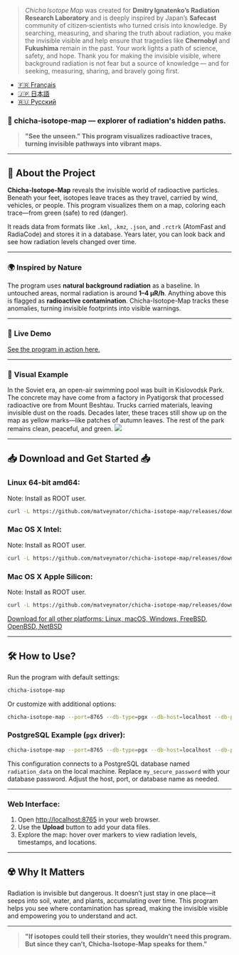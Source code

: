> *Chicha Isotope Map* was created for **Dmitry Ignatenko’s Radiation Research Laboratory** and is deeply inspired by Japan’s **Safecast** community of citizen‑scientists who turned crisis into knowledge. By searching, measuring, and sharing the truth about radiation, you make the invisible visible and help ensure that tragedies like **Chernobyl** and **Fukushima** remain in the past. Your work lights a path of science, safety, and hope.  Thank you for making the invisible visible, where background radiation is not fear but a source of knowledge — and for seeking, measuring, sharing, and bravely going first.  


- [🇫🇷 Français](/doc/README_FR.md)
- [🇯🇵 日本語](/doc/README_JP.md)
- [🇷🇺 Русский](/doc/README_RU.md)

### 🌌 **chicha-isotope-map** — explorer of radiation's hidden paths.

> **"See the unseen." This program visualizes radioactive traces, turning invisible pathways into vibrant maps.**

---

## 📖 **About the Project**

**Chicha-Isotope-Map** reveals the invisible world of radioactive particles. Beneath your feet, isotopes leave traces as they travel, carried by wind, vehicles, or people. This program visualizes them on a map, coloring each trace—from green (safe) to red (danger).

It reads data from formats like `.kml`, `.kmz`, `.json`, and `.rctrk` (AtomFast and RadiaCode) and stores it in a database. Years later, you can look back and see how radiation levels changed over time.

---

### 🌍 **Inspired by Nature**

The program uses **natural background radiation** as a baseline. In untouched areas, normal radiation is around **1–4 µR/h**. Anything above this is flagged as **radioactive contamination**. Chicha-Isotope-Map tracks these anomalies, turning invisible footprints into visible warnings.

---

### 📸 **Live Demo**

<a href="https://jutsa.ru" target="_blank">See the program in action here.</a>

---

### 📸 **Visual Example**

In the Soviet era, an open-air swimming pool was built in Kislovodsk Park. The concrete may have come from a factory in Pyatigorsk that processed radioactive ore from Mount Beshtau. Trucks carried materials, leaving invisible dust on the roads. Decades later, these traces still show up on the map as yellow marks—like patches of autumn leaves. The rest of the park remains clean, peaceful, and green.
<img src="https://repository-images.githubusercontent.com/870016860/11fd6abc-fe8b-4cd8-95c2-df1c631c8762">

---

## 📥 **Download and Get Started** 📥

### Linux 64-bit amd64: 
Note: Install as ROOT user. 
```bash
curl -L https://github.com/matveynator/chicha-isotope-map/releases/download/latest/chicha-isotope-map_linux_amd64 > /usr/local/bin/chicha-isotope-map; chmod +x /usr/local/bin/chicha-isotope-map; chicha-isotope-map --version;
```

### Mac OS X Intel:
Note: Install as ROOT user.
```bash
curl -L https://github.com/matveynator/chicha-isotope-map/releases/download/latest/chicha-isotope-map_darwin_amd64 > /usr/local/bin/chicha-isotope-map; chmod +x /usr/local/bin/chicha-isotope-map; chicha-isotope-map --version;
```

### Mac OS X Apple Silicon:
Note: Install as ROOT user.
```bash
curl -L https://github.com/matveynator/chicha-isotope-map/releases/download/latest/chicha-isotope-map_darwin_amd64 > /usr/local/bin/chicha-isotope-map; chmod +x /usr/local/bin/chicha-isotope-map; chicha-isotope-map --version;
```
                
[Download for all other platforms: Linux, macOS, Windows, FreeBSD, OpenBSD, NetBSD](https://github.com/matveynator/chicha-isotope-map/releases/tag/latest)             

---

## 🛠 **How to Use?**

Run the program with default settings:
```bash
chicha-isotope-map
```

Or customize with additional options:
```bash
chicha-isotope-map --port=8765 --db-type=pgx --db-host=localhost --db-port=5432 --db-user=postgres --db-pass=yourpassword --db-name=isotope_db --pg-ssl-mode=prefer
```

### PostgreSQL Example (`pgx` driver):
```bash
chicha-isotope-map --port=8765 --db-type=pgx --db-host=localhost --db-port=5432 --db-user=postgres --db-pass=my_secure_password --db-name=radiation_data --pg-ssl-mode=require
```

This configuration connects to a PostgreSQL database named `radiation_data` on the local machine. Replace `my_secure_password` with your database password. Adjust the host, port, or database name as needed.

---

### Web Interface:

1. Open [http://localhost:8765](http://localhost:8765) in your web browser.
2. Use the **Upload** button to add your data files.
3. Explore the map: hover over markers to view radiation levels, timestamps, and locations.

---

## ☢️ **Why It Matters**

Radiation is invisible but dangerous. It doesn’t just stay in one place—it seeps into soil, water, and plants, accumulating over time. This program helps you see where contamination has spread, making the invisible visible and empowering you to understand and act.

---

> **"If isotopes could tell their stories, they wouldn’t need this program. But since they can’t, Chicha-Isotope-Map speaks for them."**
